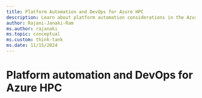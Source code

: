 ```yaml
---
title: Platform Automation and DevOps for Azure HPC
description: Learn about platform automation considerations in the Azure landing zone for high-performance computing (HPC).
author: Rajani-Janaki-Ram
ms.author: rajanaki
ms.topic: conceptual
ms.custom: think-tank
ms.date: 11/15/2024
---
```


# Platform automation and DevOps for Azure HPC